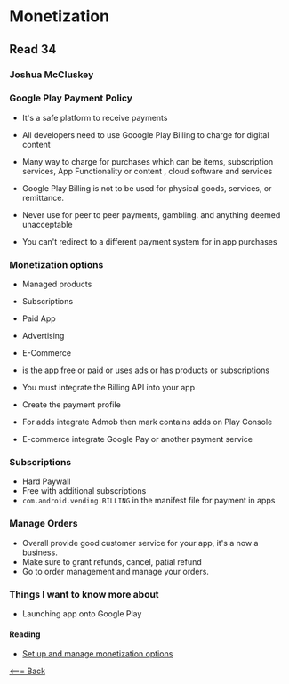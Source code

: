 # Monetization

## Read 34

### Joshua McCluskey

### Google Play Payment Policy

- It's a safe platform to receive payments
- All developers need to use Gooogle Play Billing to charge for digital content

- Many way to charge for purchases which can be items, subscription services, App Functionality or content
, cloud software and services

- Google Play Billing is not to be used for physical goods, services, or remittance.
- Never use for peer to peer payments, gambling. and anything deemed unacceptable
- You can't redirect to a different payment system for in app purchases

### Monetization options
- Managed products
- Subscriptions
- Paid App
- Advertising
- E-Commerce
- is the app free or paid or uses ads or has products or subscriptions

- You must integrate the Billing API into your app
- Create the payment profile
- For adds integrate Admob then mark contains adds on Play Console
- E-commerce integrate Google Pay or another payment service

### Subscriptions

- Hard Paywall
- Free with additional subscriptions
- `com.android.vending.BILLING` in the manifest file for payment in apps

### Manage Orders

- Overall provide good customer service for your app, it's a now a business.
- Make sure to grant refunds, cancel, patial refund
- Go to order management and manage your orders.

### Things I want to know more about

- Launching app onto Google Play

#### Reading

- [Set up and manage monetization options](https://playacademy.exceedlms.com/student/path/6407-set-up-and-manage-monetization-options?utm_campaign=mktpages&utm_medium=banner&utm_source=console)



[<=== Back](../README.md)